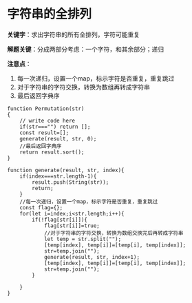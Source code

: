 # 字符串的全排列

**关键字**：求出字符串的所有全排列，字符可能重复

**解题关键**：分成两部分考虑：一个字符，和其余部分；递归

**注意点**：

1. 每一次递归，设置一个map，标示字符是否重复，重复跳过
2. 对于字符串的字符交换，转换为数组再转成字符串
3. 最后返回字典序

```
function Permutation(str)
{
    // write code here
    if(str==="") return [];
    const result=[];
    generate(result, str, 0);
    //最后返回字典序
    return result.sort();
}

function generate(result, str, index){
    if(index===str.length-1){
        result.push(String(str));
        return;
    }
    //每一次递归，设置一个map，标示字符是否重复，重复跳过
    const flag={};
    for(let i=index;i<str.length;i++){
        if(!flag[str[i]]){
            flag[str[i]]=true;
            //对于字符串的字符交换，转换为数组交换完后再转成字符串
            let temp = str.split("");
            [temp[index], temp[i]]=[temp[i], temp[index]];
            str=temp.join("");
            generate(result, str, index+1);
            [temp[index], temp[i]]=[temp[i], temp[index]];
            str=temp.join("");
        }
        
    }
}
```

